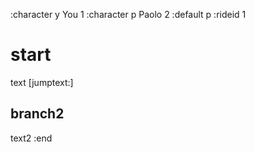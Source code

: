 :character y You 1
:character p Paolo 2
:default p
:rideid 1

# start

text [jumptext:]

## branch2

text2
:end
